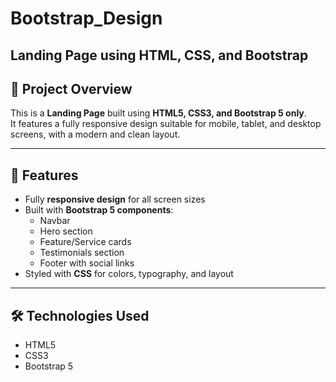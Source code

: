 # Bootstrap_Design

## Landing Page using HTML, CSS, and Bootstrap

## 📌 Project Overview
This is a **Landing Page** built using **HTML5, CSS3, and Bootstrap 5 only**.  
It features a fully responsive design suitable for mobile, tablet, and desktop screens, with a modern and clean layout.

---

## 🎨 Features
- Fully **responsive design** for all screen sizes  
- Built with **Bootstrap 5 components**:
  - Navbar  
  - Hero section  
  - Feature/Service cards  
  - Testimonials section  
  - Footer with social links  
- Styled with **CSS** for colors, typography, and layout

---

## 🛠 Technologies Used
- HTML5  
- CSS3  
- Bootstrap 5
